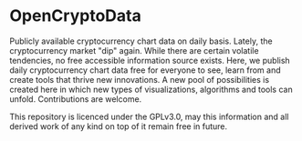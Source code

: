 # OpenCryptoData
Publicly available cryptocurrency chart data on daily basis. Lately, the cryptocurrency market "dip" again. While there are certain volatile tendencies, no free accessible information source exists. Here, we publish daily cryptocurrency chart data free for everyone to see, learn from and create tools that thrive new innovations. A new pool of possibilities is created here in which new types of visualizations, algorithms and tools can unfold. Contributions are welcome.

This repository is licenced under the GPLv3.0, may this information and all derived work of any kind on top of it remain free in future.